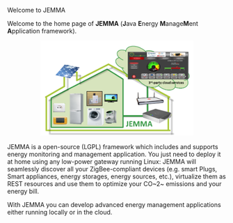 Welcome to JEMMA
<!-- Remember: the first line always goes with the title-->
<!-- Please use h3 headers (###) inside these files -->

Welcome to the home page of **JEMMA** (**J**ava **E**nergy **M**anage**M**ent **A**pplication framework).

<!--![](images/jemma-arch.png)-->

<img style="margin-left:15%; margin-right:15%;" width="70%" src="images/jemma-arch.png">

JEMMA is a open-source (LGPL) framework which includes and supports energy monitoring and management application.
You just need to deploy it at home using any low-power gateway running Linux: JEMMA will seamlessly discover all your ZigBee-compliant devices (e.g. smart Plugs, Smart appliances, energy storages, energy sources, etc.), virtualize them as REST resources and use them to optimize your CO~2~ emissions and your energy bill.

With JEMMA you can develop advanced energy management applications either running locally or in the cloud.






